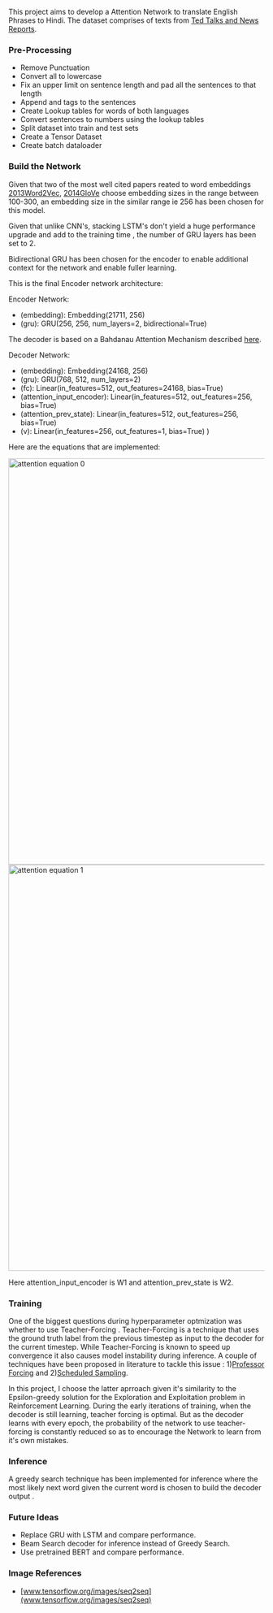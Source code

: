 This project aims to develop a Attention Network to translate English Phrases to Hindi. The dataset comprises of texts from [Ted Talks and News Reports](https://lindat.mff.cuni.cz/repository/xmlui/handle/11858/00-097C-0000-0023-625F-0). 

### Pre-Processing
* Remove Punctuation
* Convert all to lowercase
* Fix an upper limit on sentence length and pad all the sentences to that length
* Append <start> and <end> tags to the sentences
* Create Lookup tables for words of both languages
* Convert sentences to numbers using the lookup tables
* Split dataset into train and test sets
* Create a Tensor Dataset
* Create batch dataloader

### Build the Network

Given that two of the most well cited papers reated to word embeddings [2013Word2Vec](https://arxiv.org/abs/1310.4546), [2014GloVe](https://nlp.stanford.edu/pubs/glove.pdf) choose embedding sizes in the range between 100-300, an embedding size in the similar range ie 256 has been chosen for this model.

Given that unlike CNN's, stacking LSTM's don't yield a huge performance upgrade and add to the training time , the number of GRU layers has been set to 2.

Bidirectional GRU has been chosen for the encoder to enable additional context for the network and enable fuller learning. 

This is the final Encoder network architecture:

Encoder Network:
  * (embedding): Embedding(21711, 256)
  * (gru): GRU(256, 256, num_layers=2, bidirectional=True)

The decoder is based on a Bahdanau Attention Mechanism described [here](https://arxiv.org/abs/1409.0473).

Decoder Network:
  * (embedding): Embedding(24168, 256)
  * (gru): GRU(768, 512, num_layers=2)
  * (fc): Linear(in_features=512, out_features=24168, bias=True)
  * (attention_input_encoder): Linear(in_features=512, out_features=256, bias=True)
  * (attention_prev_state): Linear(in_features=512, out_features=256, bias=True)
  * (v): Linear(in_features=256, out_features=1, bias=True)
)

Here are the equations that are implemented:

<img src="https://www.tensorflow.org/images/seq2seq/attention_equation_0.jpg" alt="attention equation 0" width="800">
<img src="https://www.tensorflow.org/images/seq2seq/attention_equation_1.jpg" alt="attention equation 1" width="800">

Here attention_input_encoder is W1 and attention_prev_state is W2.

### Training

One of the biggest questions during hyperparameter optmization was whether to use Teacher-Forcing . Teacher-Forcing is a technique that uses the ground truth label from the previous timestep as input to the decoder for the current timestep. While Teacher-Forcing is known to speed up convergence it also causes model instability during inference. A couple of techniques have been proposed in literature to tackle this issue : 1)[Professor Forcing](https://arxiv.org/abs/1610.09038) and 2)[Scheduled Sampling](https://arxiv.org/abs/1506.03099).

In this project, I choose the latter aprroach given it's similarity to the Epsilon-greedy solution for the Exploration and Exploitation problem in Reinforcement Learning. During the early iterations of training, when the decoder is still learning, teacher forcing is optimal. But as the decoder learns with every epoch, the probability of the network to use teacher-forcing is constantly reduced so as to encourage the Network to learn from it's own mistakes. 

### Inference

A greedy search technique has been implemented for inference where the most likely next word given the current word is chosen to build the decoder output . 

### Future Ideas
* Replace GRU with LSTM and compare performance.
* Beam Search decoder for inference instead of Greedy Search.
* Use pretrained BERT and compare performance. 

### Image References
* [www.tensorflow.org/images/seq2seq](www.tensorflow.org/images/seq2seq)
